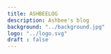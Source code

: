 ```yaml
---
title: ASHBEELOG
description: Ashbee's blog
background: "../background.jpg"
logo: "../logo.svg"
draft : false
---
```

